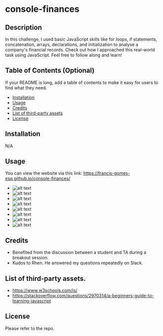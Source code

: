# console-finances

## Description

In this challenge, I used basic JavaScript skills like for loops, if statements, concatenation, arrays, declarations, and initialization to analyse a company's financial records. Check out how I approached this real-world task using JavaScript. Feel free to follow along and learn!

## Table of Contents (Optional)

If your README is long, add a table of contents to make it easy for users to find what they need.

-   [Installation](#installation)
-   [Usage](#usage)
-   [Credits](#credits)
-   [List of third-party assets](#list-of-third-party-assets)
-   [License](#license)

## Installation

N/A

## Usage

You can view the website via this link: https://francis-gomes-esq.github.io/console-finances/

-   ![alt text](assets/images/index-html-file.png)
-   ![alt text](assets/images/solution-00.png)
-   ![alt text](assets/images/solution-001.png)
-   ![alt text](assets/images/solution-01.png)
-   ![alt text](assets/images/solution-02.png)
-   ![alt text](assets/images/solution-03.png)
-   ![alt text](assets/images/solution-04.png)
-   ![alt text](assets/images/solution-05.png)

## Credits

-   Benefited from the discussion between a student and TA during a breakout session.
-   Kudos to Rhen. He answered my questions repeatedly on Slack.

## List of third-party assets.

-   https://www.w3schools.com/js/
-   https://stackoverflow.com/questions/2970314/a-beginners-guide-to-learning-javascript

## License

Please refer to the repo.
